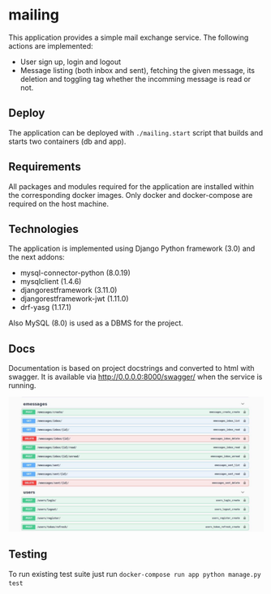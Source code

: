 mailing
=======

This application provides a simple mail exchange service. The following actions are implemented:
* User sign up, login and logout
* Message listing (both inbox and sent), fetching the given message, its deletion and toggling tag whether the incomming message is read or not.

## Deploy

The application can be deployed with `./mailing.start` script that builds and starts two containers (db and app).

## Requirements

All packages and modules required for the application are installed within the corresponding docker images. Only docker and docker-compose are required on the host machine.

## Technologies

The application is implemented using Django Python framework (3.0) and the next addons:
* mysql-connector-python (8.0.19)
* mysqlclient (1.4.6)
* djangorestframework (3.11.0)
* djangorestframework-jwt (1.11.0)
* drf-yasg (1.17.1)

Also MySQL (8.0) is used as a DBMS for the project.

## Docs

Documentation is based on project docstrings and converted to html with swagger. It is available via http://0.0.0.0:8000/swagger/ when the service is running.

![image](/swagger.jpg)

## Testing

To run existing test suite just run `docker-compose run app python manage.py test`